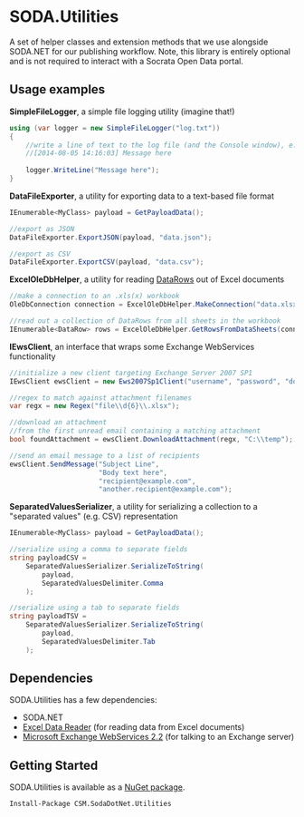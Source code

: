 # SODA.Utilities

A set of helper classes and extension methods that we use alongside SODA.NET for our publishing workflow. 
Note, this library is entirely optional and is not required to interact with a Socrata Open Data portal.

## Usage examples

**SimpleFileLogger**, a simple file logging utility (imagine that!)

```c#
using (var logger = new SimpleFileLogger("log.txt"))
{
    //write a line of text to the log file (and the Console window), e.g.
    //[2014-08-05 14:16:03] Message here
    
    logger.WriteLine("Message here");
}
```

**DataFileExporter**, a utility for exporting data to a text-based file format

```c#
IEnumerable<MyClass> payload = GetPayloadData();

//export as JSON
DataFileExporter.ExportJSON(payload, "data.json");

//export as CSV
DataFileExporter.ExportCSV(payload, "data.csv");
```

**ExcelOleDbHelper**, a utility for reading 
[DataRows](http://msdn.microsoft.com/en-us/library/system.data.datarow) 
out of Excel documents

```c#
//make a connection to an .xls(x) workbook
OleDbConnection connection = ExcelOleDbHelper.MakeConnection("data.xlsx");

//read out a collection of DataRows from all sheets in the workbook
IEnumerable<DataRow> rows = ExcelOleDbHelper.GetRowsFromDataSheets(connection);
```

**IEwsClient**, an interface that wraps some Exchange WebServices functionality

```c#
//initialize a new client targeting Exchange Server 2007 SP1
IEwsClient ewsClient = new Ews2007Sp1Client("username", "password", "domain.org");

//regex to match against attachment filenames
var regx = new Regex("file\\d{6}\\.xlsx");

//download an attachment
//from the first unread email containing a matching attachment
bool foundAttachment = ewsClient.DownloadAttachment(regx, "C:\\temp");

//send an email message to a list of recipients
ewsClient.SendMessage("Subject Line",
                      "Body text here",
                      "recipient@example.com",
                      "another.recipient@example.com");
```

**SeparatedValuesSerializer**, a utility for serializing a collection to a "separated values" (e.g. CSV) representation
```c#
IEnumerable<MyClass> payload = GetPayloadData();

//serialize using a comma to separate fields
string payloadCSV = 
    SeparatedValuesSerializer.SerializeToString(
        payload,
        SeparatedValuesDelimiter.Comma
    );

//serialize using a tab to separate fields
string payloadTSV = 
    SeparatedValuesSerializer.SerializeToString(
        payload, 
        SeparatedValuesDelimiter.Tab
    );
```

## Dependencies

SODA.Utilities has a few dependencies:

  - SODA.NET
  - [Excel Data Reader](https://www.nuget.org/packages/ExcelDataReader/2.1.2.3)
(for reading data from Excel documents)
  - [Microsoft Exchange WebServices 2.2](https://www.nuget.org/packages/Microsoft.Exchange.WebServices/2.2.0) 
(for talking to an Exchange server)

## Getting Started

SODA.Utilities is available as a [NuGet package](https://www.nuget.org/packages/CSM.SodaDotNet.Utilities/).

    Install-Package CSM.SodaDotNet.Utilities


